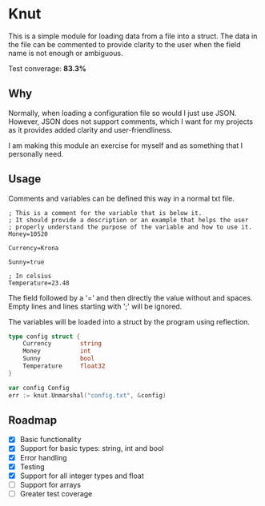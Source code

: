 # Knut

This is a simple module for loading data from a file into a struct.
The data in the file can be commented to provide clarity to the user when the field name is not enough or ambiguous.

Test converage: **83.3%**

## Why
Normally, when loading a configuration file so would I just use JSON. However, JSON does not support comments, which I want for my projects as it provides added clarity and user-friendliness.


I am making this module an exercise for myself and as something that I personally need.

## Usage

Comments and variables can be defined this way in a normal txt file.
```
; This is a comment for the variable that is below it.
; It should provide a description or an example that helps the user
; properly understand the purpose of the variable and how to use it.
Money=10520

Currency=Krona

Sunny=true

; In celsius
Temperature=23.48
```

The field followed by a '=' and then directly the value without and spaces. Empty lines and lines starting with ';' will be ignored.

The variables will be loaded into a struct by the program using reflection.

```go
type config struct {
    Currency        string
    Money           int
    Sunny           bool
    Temperature     float32
}

var config Config
err := knut.Unmarshal("config.txt", &config)
```

## Roadmap
- [X] Basic functionality
- [X] Support for basic types: string, int and bool
- [X] Error handling
- [X] Testing
- [X] Support for all integer types and float
- [ ] Support for arrays
- [ ] Greater test coverage

